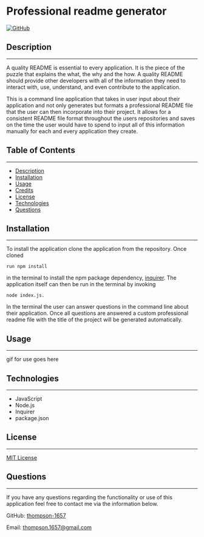 # Professional readme generator

[![GitHub](https://img.shields.io/github/license/thompson-1657/professional_readme_generator?color=%230288d1)](LICENSE)
	
## Description
---
A quality README is essential to every application. It is the piece of the puzzle that explains the what, the why and the how. A quality README should provide other developers with all of the information they need to interact with, use, understand, and even contribute to the application.

This is a command line application that takes in user input about their application and not only generates but formats a professional README file that the user can then incorporate into their project. It allows for a consistent README file format throughout the users repositories and saves on the time the user would have to spend to input all of this information manually for each and every application they create.

## Table of Contents
---
* [Description](#description)
* [Installation](#installation)
* [Usage](#usage)
* [Credits](#credits)
* [License](#license)
* [Technologies](#technologies)
* [Questions](#questions)
        
## Installation
---
To install the application clone the application from the repository. Once cloned 
```
run npm install 
```
in the terminal to install the npm package dependency,   [inquirer](https://www.npmjs.com/package/inquirer). The application itself can then be run in the terminal by invoking 
```
node index.js.
```
In the terminal the user can answer questions in the command line about their application. Once all questions are answered a custom professional readme file with the title of the project will be generated automatically.
        
## Usage
---
gif for use goes here

## Technologies
---
* JavaScript
* Node.js
* Inquirer
* package.json
        
## License
---
[MIT License](LICENSE)
        
## Questions
---
If you have any questions regarding the functionality or use of this application feel free to contact me via the information below.

GitHub: [thompson-1657](https://github.com/thompson-1657)

Email: thompson.1657@gmail.com